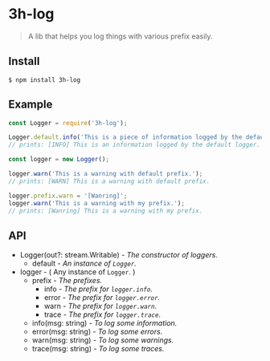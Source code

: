 # 3h-log

> A lib that helps you log things with various prefix easily.

## Install

```
$ npm install 3h-log
```

## Example

```javascript
const Logger = require('3h-log');

Logger.default.info('This is a piece of information logged by the default logger.');
// prints: [INFO] This is an information logged by the default logger.

const logger = new Logger();

logger.warn('This is a warning with default prefix.');
// prints: [WARN] This is a warning with default prefix.

logger.prefix.warn = '[Wanring]';
logger.warn('This is a warning with my prefix.');
// prints: [Wanring] This is a warning with my prefix.

```

## API

- Logger(out?: stream.Writable) - *The constructor of loggers.*
    - default - *An instance of `Logger`.*
- logger - ( Any instance of `Logger`. )
    - prefix - *The prefixes.*
        - info - *The prefix for `logger.info`.*
        - error - *The prefix for `logger.error`.*
        - warn - *The prefix for `logger.warn`.*
        - trace - *The prefix for `logger.trace`.*
    - info(msg: string) - *To log some information.*
    - error(msg: string) - *To log some errors.*
    - warn(msg: string) - *To log some warnings.*
    - trace(msg: string) - *To log some traces.*
